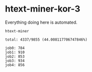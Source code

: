 # htext-miner-kor-3

Everything doing here is automated.

```
htext-miner

total: 4337/9855 (44.008117706747846%)

job0: 784
job1: 910
job2: 853
job3: 934
job4: 856
```